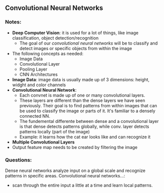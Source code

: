 ## Convolutional Neural Networks

### Notes:

- <b>Deep Computer Vision</b>: it is used for a lot of things, like image classification, object detection/recognition
  - The goal of our <em>convolutional neural networks</em> will be to classify and detect images or specific objects from within the image
- The following concepts as needed:
  - Image Data
  - Convolutional Layer
  - Pooling Layer
  - CNN Architectures
- <b>Image Data</b>: image data is usually made up of 3 dimensions: height, widght and color channels
- <b>Convolutional Neural Network</b>:
  - Each convnet is made up of one or many convolutional layers.
  - These layers are different than the dense layers we have seen previously. Their goal is to find patterns from within images that can be used to classify the image or parts of it. It's familiar to a densely connected NN.
  - The fundemental differente between dense and a convolutional layer is that dense detects patterns globally, while conv. layer detects patterns locally (part of the image)
  - Example: it learns how the cat ear looks like and can recognize it
- <b>Multiple Convolutional Layers</b>
- Output feature map needs to be created by filtering the image

### Questions:

Dense neural networks analyze input on a global scale and recognize patterns in specific areas. Convolutional neural networks...:

- scan through the entire input a little at a time and learn local patterns.
